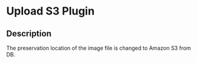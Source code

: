# Upload S3 Plugin

## Description
The preservation location of the image file is changed to Amazon S3 from DB.
